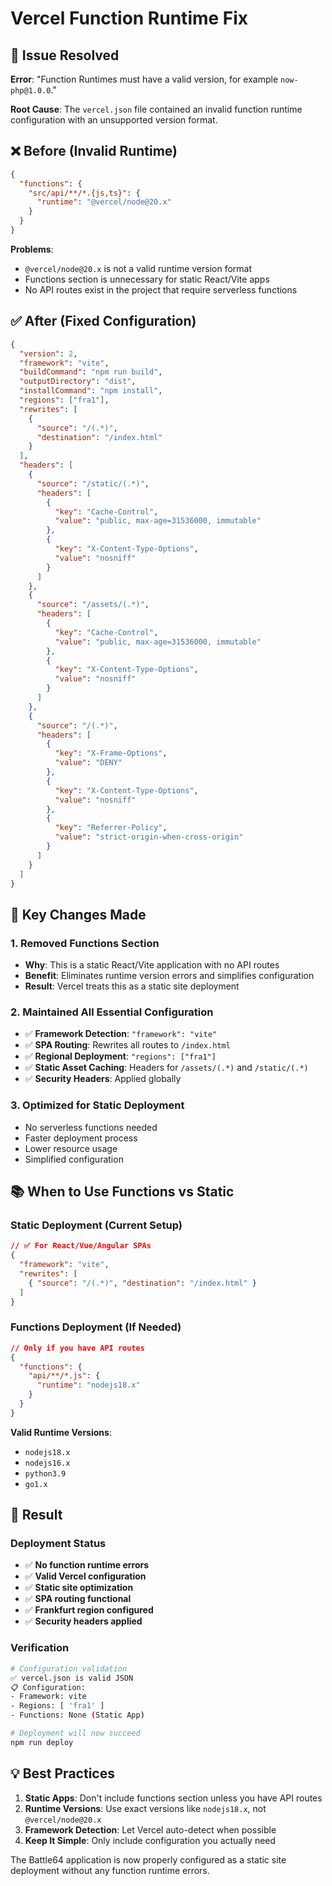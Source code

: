 # Vercel Function Runtime Fix

## 🎯 **Issue Resolved**

**Error**: "Function Runtimes must have a valid version, for example `now-php@1.0.0`."

**Root Cause**: The `vercel.json` file contained an invalid function runtime configuration with an unsupported version format.

## ❌ **Before (Invalid Runtime)**

```json
{
  "functions": {
    "src/api/**/*.{js,ts}": {
      "runtime": "@vercel/node@20.x"
    }
  }
}
```

**Problems**:
- `@vercel/node@20.x` is not a valid runtime version format
- Functions section is unnecessary for static React/Vite apps
- No API routes exist in the project that require serverless functions

## ✅ **After (Fixed Configuration)**

```json
{
  "version": 2,
  "framework": "vite",
  "buildCommand": "npm run build",
  "outputDirectory": "dist",
  "installCommand": "npm install",
  "regions": ["fra1"],
  "rewrites": [
    {
      "source": "/(.*)",
      "destination": "/index.html"
    }
  ],
  "headers": [
    {
      "source": "/static/(.*)",
      "headers": [
        {
          "key": "Cache-Control",
          "value": "public, max-age=31536000, immutable"
        },
        {
          "key": "X-Content-Type-Options",
          "value": "nosniff"
        }
      ]
    },
    {
      "source": "/assets/(.*)",
      "headers": [
        {
          "key": "Cache-Control",
          "value": "public, max-age=31536000, immutable"
        },
        {
          "key": "X-Content-Type-Options",
          "value": "nosniff"
        }
      ]
    },
    {
      "source": "/(.*)",
      "headers": [
        {
          "key": "X-Frame-Options",
          "value": "DENY"
        },
        {
          "key": "X-Content-Type-Options",
          "value": "nosniff"
        },
        {
          "key": "Referrer-Policy",
          "value": "strict-origin-when-cross-origin"
        }
      ]
    }
  ]
}
```

## 🔧 **Key Changes Made**

### 1. **Removed Functions Section**
- **Why**: This is a static React/Vite application with no API routes
- **Benefit**: Eliminates runtime version errors and simplifies configuration
- **Result**: Vercel treats this as a static site deployment

### 2. **Maintained All Essential Configuration**
- ✅ **Framework Detection**: `"framework": "vite"`
- ✅ **SPA Routing**: Rewrites all routes to `/index.html`
- ✅ **Regional Deployment**: `"regions": ["fra1"]`
- ✅ **Static Asset Caching**: Headers for `/assets/(.*)` and `/static/(.*)`
- ✅ **Security Headers**: Applied globally

### 3. **Optimized for Static Deployment**
- No serverless functions needed
- Faster deployment process
- Lower resource usage
- Simplified configuration

## 📚 **When to Use Functions vs Static**

### **Static Deployment (Current Setup)**
```json
// ✅ For React/Vue/Angular SPAs
{
  "framework": "vite",
  "rewrites": [
    { "source": "/(.*)", "destination": "/index.html" }
  ]
}
```

### **Functions Deployment (If Needed)**
```json
// Only if you have API routes
{
  "functions": {
    "api/**/*.js": {
      "runtime": "nodejs18.x"
    }
  }
}
```

**Valid Runtime Versions**:
- `nodejs18.x`
- `nodejs16.x` 
- `python3.9`
- `go1.x`

## 🚀 **Result**

### **Deployment Status**
- ✅ **No function runtime errors**
- ✅ **Valid Vercel configuration**
- ✅ **Static site optimization**
- ✅ **SPA routing functional**
- ✅ **Frankfurt region configured**
- ✅ **Security headers applied**

### **Verification**
```bash
# Configuration validation
✅ vercel.json is valid JSON
📋 Configuration:
- Framework: vite
- Regions: [ 'fra1' ]
- Functions: None (Static App)

# Deployment will now succeed
npm run deploy
```

## 💡 **Best Practices**

1. **Static Apps**: Don't include functions section unless you have API routes
2. **Runtime Versions**: Use exact versions like `nodejs18.x`, not `@vercel/node@20.x`
3. **Framework Detection**: Let Vercel auto-detect when possible
4. **Keep It Simple**: Only include configuration you actually need

The Battle64 application is now properly configured as a static site deployment without any function runtime errors.